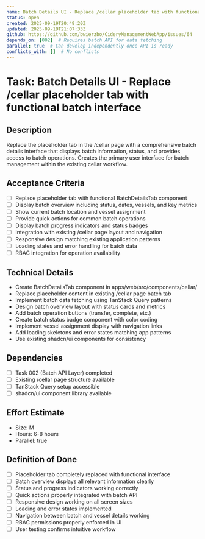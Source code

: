 ```yaml
---
name: Batch Details UI - Replace /cellar placeholder tab with functional batch interface
status: open
created: 2025-09-19T20:49:20Z
updated: 2025-09-19T21:07:33Z
github: https://github.com/bwierzbo/CideryManagementWebApp/issues/64
depends_on: [002]  # Requires batch API for data fetching
parallel: true  # Can develop independently once API is ready
conflicts_with: []  # No conflicts
---
```


# Task: Batch Details UI - Replace /cellar placeholder tab with functional batch interface

## Description
Replace the placeholder tab in the /cellar page with a comprehensive batch details interface that displays batch information, status, and provides access to batch operations. Creates the primary user interface for batch management within the existing cellar workflow.

## Acceptance Criteria
- [ ] Replace placeholder tab with functional BatchDetailsTab component
- [ ] Display batch overview including status, dates, vessels, and key metrics
- [ ] Show current batch location and vessel assignment
- [ ] Provide quick actions for common batch operations
- [ ] Display batch progress indicators and status badges
- [ ] Integration with existing /cellar page layout and navigation
- [ ] Responsive design matching existing application patterns
- [ ] Loading states and error handling for batch data
- [ ] RBAC integration for operation availability

## Technical Details
- Create BatchDetailsTab component in apps/web/src/components/cellar/
- Replace placeholder content in existing /cellar page batch tab
- Implement batch data fetching using TanStack Query patterns
- Design batch overview layout with status cards and metrics
- Add batch operation buttons (transfer, complete, etc.)
- Create batch status badge component with color coding
- Implement vessel assignment display with navigation links
- Add loading skeletons and error states matching app patterns
- Use existing shadcn/ui components for consistency

## Dependencies
- [ ] Task 002 (Batch API Layer) completed
- [ ] Existing /cellar page structure available
- [ ] TanStack Query setup accessible
- [ ] shadcn/ui component library available

## Effort Estimate
- Size: M
- Hours: 6-8 hours
- Parallel: true

## Definition of Done
- [ ] Placeholder tab completely replaced with functional interface
- [ ] Batch overview displays all relevant information clearly
- [ ] Status and progress indicators working correctly
- [ ] Quick actions properly integrated with batch API
- [ ] Responsive design working on all screen sizes
- [ ] Loading and error states implemented
- [ ] Navigation between batch and vessel details working
- [ ] RBAC permissions properly enforced in UI
- [ ] User testing confirms intuitive workflow